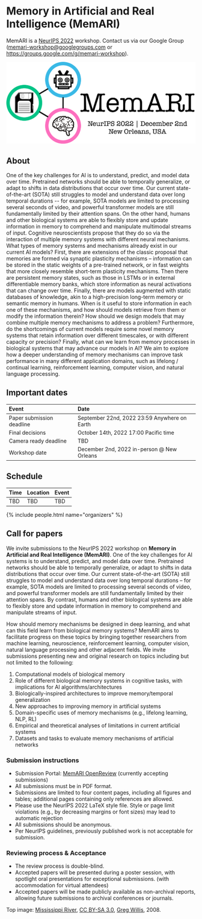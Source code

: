 # Memory in Artificial and Real Intelligence (MemARI)

MemARI is a [NeurIPS 2022](https://neurips.cc/Conferences/2022) workshop. Contact us via our Google Group (<memari-workshop@googlegroups.com> or <https://groups.google.com/g/memari-workshop>).

![MemARI logo](/img/logo.jpg)


## About

One of the key challenges for AI is to understand, predict, and model data over time. Pretrained networks should be able to temporally generalize, or adapt to shifts in data distributions that occur over time. Our current state-of-the-art (SOTA) still struggles to model and understand data over long temporal durations -- for example, SOTA models are limited to processing several seconds of video, and powerful transformer models are still fundamentally limited by their attention spans. On the other hand, humans and other biological systems are able to flexibly store and update information in memory to comprehend and manipulate multimodal streams of input. Cognitive neuroscientists propose that they do so via the interaction of multiple memory systems with different neural mechanisms. What types of memory systems and mechanisms already exist in our current AI models? First, there are extensions of the classic proposal that memories are formed via synaptic plasticity mechanisms – information can be stored in the static weights of a pre-trained network, or in fast weights that more closely resemble short-term plasticity mechanisms. Then there are persistent memory states, such as those in LSTMs or in external differentiable memory banks, which store information as neural activations that can change over time. Finally, there are models augmented with static databases of knowledge, akin to a high-precision long-term memory or semantic memory in humans. When is it useful to store information in each one of these mechanisms, and how should models retrieve from them or modify the information therein? How should we design models that may combine multiple memory mechanisms to address a problem? Furthermore, do the shortcomings of current models require some novel memory systems that retain information over different timescales, or with different capacity or precision? Finally, what can we learn from memory processes in biological systems that may advance our models in AI? We aim to explore how a deeper understanding of memory mechanisms can improve task performance in many different application domains, such as lifelong / continual learning, reinforcement learning, computer vision, and natural language processing.


## Important dates

| Event | Date
|:------ |:------
| Paper submission deadline | September 22nd, 2022 23:59 Anywhere on Earth
| Final decisions | October 14th, 2022 17:00 Pacific time
| Camera ready deadline | TBD
| Workshop date | December 2nd, 2022 in-person @ New Orleans


## Schedule

| Time | Location | Event | 
|:------ |:------ |:-----
| TBD | TBD | TBD


{% include people.html name="organizers" %}


## Call for papers

We invite submissions to the NeurIPS 2022 workshop on **Memory in Artificial and Real Intelligence (MemARI)**. One of the key challenges for AI systems is to understand, predict, and model data over time. Pretrained networks should be able to temporally generalize, or adapt to shifts in data distributions that occur over time. Our current state-of-the-art (SOTA) still struggles to model and understand data over long temporal durations – for example, SOTA models are limited to processing several seconds of video, and powerful transformer models are still fundamentally limited by their attention spans. By contrast, humans and other biological systems are able to flexibly store and update information in memory to comprehend and manipulate streams of input.

How should memory mechanisms be designed in deep learning, and what can this field learn from biological memory systems? MemARI aims to facilitate progress on these topics by bringing together researchers from machine learning, neuroscience, reinforcement learning, computer vision, natural language processing and other adjacent fields. We invite submissions presenting new and original research on topics including but not limited to the following:
1. Computational models of biological memory
2. Role of different biological memory systems in cognitive tasks, with implications for AI algorithms/architectures
3. Biologically-inspired architectures to improve memory/temporal generalization
4. New approaches to improving memory in artificial systems
5. Domain-specific uses of memory mechanisms (e.g., lifelong learning, NLP, RL)
6. Empirical and theoretical analyses of limitations in current artificial systems
7. Datasets and tasks to evaluate memory mechanisms of artificial networks

### Submission instructions
* Submission Portal: [MemARI OpenReview](https://openreview.net/group?id=NeurIPS.cc/2022/Workshop/MemARI) (currently accepting submissions)
* All submissions must be in PDF format.
* Submissions are limited to four content pages, including all figures and tables; additional pages containing only references are allowed.
* Please use the NeurIPS 2022 LaTeX style file. Style or page limit violations (e.g., by decreasing margins or font sizes) may lead to automatic rejection
* All submissions should be anonymous.
* Per NeurIPS guidelines, previously published work is not acceptable for submission.

### Reviewing process & Acceptance
* The review process is double-blind.
* Accepted papers will be presented during a poster session, with spotlight oral presentations for exceptional submissions. (with accommodation for virtual attendees)
* Accepted papers will be made publicly available as non-archival reports, allowing future submissions to archival conferences or journals.


Top image: [Mississippi River](<https://commons.wikimedia.org/wiki/File:Mississippi_River_(4117534034)_(cropped).jpg>), [CC BY-SA 3.0](https://creativecommons.org/licenses/by-sa/3.0), [Greg Willis](https://greg-willis.com), 2008.
